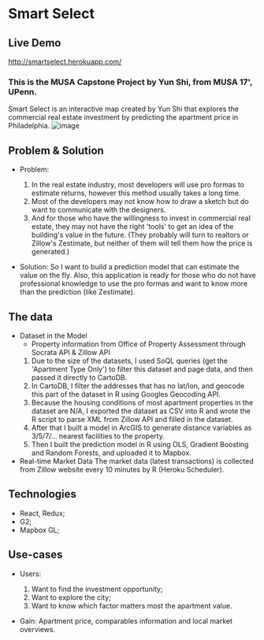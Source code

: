 # Smart Select
## Live Demo
http://smartselect.herokuapp.com/

### This is the MUSA Capstone Project by Yun Shi, from MUSA 17', UPenn.
Smart Select is an interactive map created by Yun Shi that explores the commercial real estate investment by predicting the apartment price in Philadelphia.
![image](./poster.jpg)

## Problem & Solution
- Problem:
  1) In the real estate industry, most developers will use pro formas to estimate returns, however this method usually takes a long time.
  2) Most of the developers may not know how to draw a sketch but do want to communicate with the designers.
  3) And for those who have the willingness to invest in commercial real estate, they may not have the right 'tools' to get an idea of the building's value in the future. (They probably will turn to realtors or Zillow's Zestimate, but neither of them will tell them how the price is generated.)

- Solution:
  So I want to build a prediction model that can estimate the value on the fly. Also, this application is ready for those who do not have professional knowledge to use the pro formas and want to know more than the prediction (like Zestimate).

## The data
- Dataset in the Model
  - Property information from Office of Property Assessment through Socrata API & Zillow API
  1) Due to the size of the datasets, I used SoQL queries (get the 'Apartment Type Only') to filter this dataset and page data, and then passed it directly to CartoDB.
  2) In CartoDB, I filter the addresses that has no lat/lon, and geocode this part of the dataset in R using Googles Geocoding API.
  3) Because the housing conditions of most apartment properties in the dataset are N/A, I exported the dataset as CSV into R and wrote the R script to parse XML from Zillow API and filled in the dataset.
  4) After that I built a model in ArcGIS to generate distance variables as 3/5/7/... nearest facilities to the property.
  5) Then I built the prediction model in R using OLS, Gradient Boosting and Random Forests, and uploaded it to Mapbox.
- Real-time Market Data
  The market data (latest transactions) is collected from Zillow website every 10 minutes by R (Heroku Scheduler).


## Technologies
- React, Redux;
- G2;
- Mapbox GL;

## Use-cases
- Users:
  1) Want to find the investment opportunity;
  2) Want to explore the city;
  3) Want to know which factor matters most the apartment value.

- Gain:
  Apartment price, comparables information and local market overviews.
